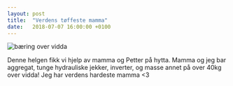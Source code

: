 ```yaml
---
layout: post
title:  "Verdens tøffeste mamma"
date:   2018-07-07 16:00:00 +0100
---
```


![bæring over vidda](/assets/img/20180707_aggregat.jpg.small.jpg)

Denne helgen fikk vi hjelp av mamma og Petter på hytta. 
Mamma og jeg bar aggregat, tunge hydrauliske jekker, inverter, og
masse annet på over 40kg over vidda! Jeg har verdens hardeste mamma <3
